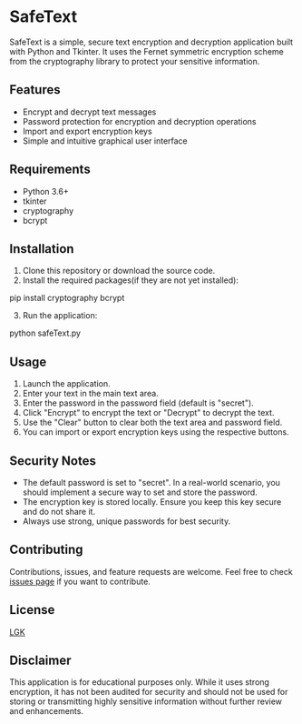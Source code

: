 # SafeText

SafeText is a simple, secure text encryption and decryption application built with Python and Tkinter. It uses the Fernet symmetric encryption scheme from the cryptography library to protect your sensitive information.

## Features

- Encrypt and decrypt text messages
- Password protection for encryption and decryption operations
- Import and export encryption keys
- Simple and intuitive graphical user interface

## Requirements

- Python 3.6+
- tkinter
- cryptography
- bcrypt

## Installation

1. Clone this repository or download the source code.
2. Install the required packages(if they are not yet installed):

pip install cryptography bcrypt

3. Run the application:

python safeText.py


## Usage

1. Launch the application.
2. Enter your text in the main text area.
3. Enter the password in the password field (default is "secret").
4. Click "Encrypt" to encrypt the text or "Decrypt" to decrypt the text.
5. Use the "Clear" button to clear both the text area and password field.
6. You can import or export encryption keys using the respective buttons.

## Security Notes

- The default password is set to "secret". In a real-world scenario, you should implement a secure way to set and store the password.
- The encryption key is stored locally. Ensure you keep this key secure and do not share it.
- Always use strong, unique passwords for best security.

## Contributing

Contributions, issues, and feature requests are welcome. Feel free to check [issues page](https://github.com/Aris-Kata26/SafeText/issues) if you want to contribute.


## License

[LGK](https://lgk.lu/licenses/bts/)

## Disclaimer

This application is for educational purposes only. While it uses strong encryption, it has not been audited for security and should not be used for storing or transmitting highly sensitive information without further review and enhancements.


